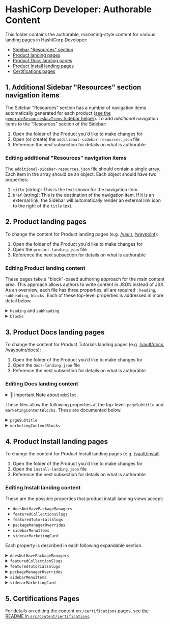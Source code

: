 # HashiCorp Developer: Authorable Content

This folder contains the authorable, marketing-style content for various landing pages in HashiCorp Developer:

- [Sidebar "Resources" section](#1-additional-sidebar-resources-section-navigation-items)
- [Product landing pages](#2-product-landing-pages)
- [Product Docs landing pages](#3-product-docs-landing-pages)
- [Product Install landing pages](#4-product-install-landing-pages)
- [Certifications pages](#5-certifications-pages)

## 1. Additional Sidebar "Resources" section navigation items

The Sidebar "Resources" section has a number of navigation items automatically generated for each product ([see the `generateResourcesNavItems` Sidebar helper](/src/components/sidebar/helpers/generate-resources-nav-items.ts)). To add _additional_ navigation items to the "Resources" section of the Sidebar:

1. Open the folder of the Product you'd like to make changes for
2. Open (or create) the `additional-sidebar-resources.json` file
3. Reference the next subsection for details on what is authorable

### Editing additional "Resources" navigation items

The `additional-sidebar-resources.json` file should contain a single array. Each item in the array should be an object. Each object should have two properties:

1. `title` (string): This is the text shown for the navigation item.
2. `href` (string): This is the destination of the navigation item. If it is an external link, the Sidebar will automatically render an external link icon to the right of the `title` text.

## 2. Product landing pages

To change the content for Product landing pages (e.g. [/vault](https://developer.hashicorp.com/vault), [/waypoint](https://developer.hashicorp.com/waypoint)):

1. Open the folder of the Product you'd like to make changes for
2. Open the `product-landing.json` file
3. Reference the next subsection for details on what is authorable

### Editing Product landing content

These pages take a "block"-based authoring approach for the main content area. This approach allows authors to write content in JSON instead of JSX. As an overview, each file has three properties, all are required : `heading`, `subheading`, `blocks`. Each of these top-level properties is addressed in more detail below.

<details>
<summary><code>heading</code> and <code>subheading</code></summary>

Source:

```json5
{
	heading: 'Waypoint Documentation',
	subheading: 'Use Waypoint to deliver a PaaS-like experience for Kubernetes, ECS, and other platforms.',
	blocks: [
		/* ... */
	],
}
```

Result:

![](https://user-images.githubusercontent.com/4624598/158818382-e78ea677-85c1-41aa-92b4-ca8714f06f2d.png)

</details>

<details>
<summary><code>blocks</code></summary>

Each item in the `blocks` array represents a component on the page. Each of these items must have a `type` property, which can be one of the types listed below.

<!-- block: type heading -->

<details>
<summary>Block type: <code>"heading"</code></summary>

Heading blocks render HTML heading elements using [our Heading component](../components/heading/index.tsx). Each block accepts the following properties:

| Property  | Type                                                                | Details                                                                                                                                                                                                      |
| --------- | ------------------------------------------------------------------- | ------------------------------------------------------------------------------------------------------------------------------------------------------------------------------------------------------------ |
| `type`    | `"heading"`                                                         | Block type                                                                                                                                                                                                   |
| `heading` | `string`                                                            | Text for the heading                                                                                                                                                                                         |
| `level`   | [`2 \| 3 \| 4 \| 5 \| 6`](../components/heading/types.ts)           | Semantic heading level, for example `2` becomes `<h2>`. Note that there is already an `<h1>` rendered for the page, so only these values should be used.                                                     |
| `size`    | [`100 \| 200 \| 300 \| 400 \| 500`](../components/heading/types.ts) | Visual size of the heading. `500` is the largest size and `100` is the smallest. Visual size should generally reflect the semantic level, with `h2 = 300`, `h3 = 200`, and `h4` and below at the `100` size. |

Example: `h2` with `300` size:

```json5
{
	type: 'heading',
	heading: 'Featured Reference Docs',
	level: 2,
	size: 300,
}
```

![](https://user-images.githubusercontent.com/4624598/158818745-a20d1892-efa6-4053-9d00-811645d642aa.png)

Example: `h2` with `400` size:

```json5
{
	type: 'heading',
	heading: 'Explore Waypoint Documentation',
	level: 2,
	size: 400,
}
```

![](https://user-images.githubusercontent.com/4624598/158818617-2b8ce029-ad41-4081-8701-869d51abf40b.png)

</details>

<!-- block type: get_started -->

<details>
<summary>Block type: <code>"get_started"</code></summary>

The `"get_started"` block renders a heading, descriptive text, and a single link alongside a product icon.

| Property  | Type                                | Details                                                                               |
| --------- | ----------------------------------- | ------------------------------------------------------------------------------------- |
| `type`    | `"get_started"`                     | Block type                                                                            |
| `product` | [ProductSlug](../types/products.ts) | Product icon to be shown.                                                             |
| `heading` | `string`                            | Text for the heading                                                                  |
| `text`    | `string`                            | Descriptive text shown below the heading                                              |
| `link`    | `{ text: string, url: string }`     | [`StandaloneLink`](../components/standalone-link/index.tsx) shown below the body text |

Example: Waypoint `"get_started"` block

```json
{
	"type": "get_started",
	"product": "waypoint",
	"heading": "Introduction to Waypoint",
	"text": "Welcome to Waypoint! This introduction section covers what Waypoint is, the problem Waypoint aims to solve, and how Waypoint compares to other software.",
	"link": {
		"text": "Get Started",
		"url": "/waypoint/docs/intro"
	}
}
```

![](https://user-images.githubusercontent.com/4624598/158821262-03798dca-12e6-487b-ac3e-e8bab51be8b1.png)

</details>

<!-- block type: cards -->

<details>
<summary>Block type: <code>"cards"</code></summary>

The `"cards"` block displays a grid of `CardLink`s, each linked using a single `url`.

| Property  | Type                                                        | Details                                        |
| --------- | ----------------------------------------------------------- | ---------------------------------------------- |
| `type`    | `"cards"`                                                   | Block type                                     |
| `columns` | `2 \| 3`                                                    | The maximum number of columns                  |
| `cards`   | `Array<{ icon, iconBrandColor, heading, text, url, tags }>` | An array of objects, described in detail below |

Each item in the `cards` array has the following structure:

| Property         | Type                                                                    | Details                                                                                                                                                                                                             |
| ---------------- | ----------------------------------------------------------------------- | ------------------------------------------------------------------------------------------------------------------------------------------------------------------------------------------------------------------- |
| `icon`           | (optional) `string`                                                     | Optional icon to show at the top of the card. Must be one of the keys in [the card component's icon dictionary](../views/product-landing/components/cards/icon-dict.js)                                             |
| `iconBrandColor` | (optional) [ProductBrandColor](../components/icon-tile/types.ts) string | Optional brand color override to apply to the icon. Defaults to the current product context.                                                                                                                        |
| `heading`        | `string`                                                                | Text for the card heading                                                                                                                                                                                           |
| `text`           | `string`                                                                | Text for the card body                                                                                                                                                                                              |
| `url`            | `string`                                                                | URL to link to                                                                                                                                                                                                      |
| `tags`           | (optional) `Array<string>`                                              | Optional array of tags, to be displayed as icons at the bottom of the card. Each tag string be one of the keys in [the card component's tag dictionary](../views/product-landing/components/cards/tag-icon-dict.js) |

Example: 2-column cards with icons

```json5
{
	type: 'cards',
	columns: 2,
	cards: [
		{
			icon: 'IconDocs',
			heading: 'Waypoint Reference Documentation',
			text: 'Learn and develop your knowledge of Waypoint with these tutorials and code resources.',
			url: '/waypoint/docs',
		},
		{
			icon: 'IconTerminal',
			heading: 'Waypoint CLI',
			text: 'Waypoint is controlled via a very easy to use command-line interface (CLI).',
			url: '/waypoint/commands',
		},
		{
			icon: 'IconBox',
			heading: 'Waypoint Plugins',
			text: 'Waypoint uses a plugin architecture to provide its build, registry, deploy, and release abilities.',
			url: '/waypoint/plugins',
		},
		{
			icon: 'IconDownload',
			heading: 'Waypoint Downloads',
			text: 'Please download the proper package for your operating system and architecture.',
			url: '/waypoint/downloads',
		},
	],
}
```

![](https://user-images.githubusercontent.com/4624598/158826286-cc94d884-fad7-4d5f-a3f5-52f4b931d7a6.png)

Example: 3-column cards with tags

```json5
{
	type: 'cards',
	columns: 3,
	cards: [
		{
			heading: 'Introduction to Waypoint',
			text: 'Deploying applications in the DevOps landscape can be confusing with so many...',
			tags: ['video', 'waypoint'],
			url: 'https://learn.hashicorp.com/tutorials/waypoint/get-started-intro',
		},
		{
			heading: 'Get Started - Kubernetes',
			text: 'Build, deploy, and release applications to a Kubernetes cluster.',
			tags: ['video', 'waypoint'],
			url: 'https://learn.hashicorp.com/collections/waypoint/get-started-kubernetes',
		},
		{
			heading: 'Get Started - Nomad',
			text: 'Build, deploy, and release applications to a Nomad cluster.',
			tags: ['video', 'waypoint'],
			url: 'https://learn.hashicorp.com/collections/waypoint/get-started-nomad',
		},
		{
			heading: 'Get Started - Docker',
			text: 'Start using Waypoint in only a few minutes on a local Docker instance.',
			tags: ['video', 'waypoint'],
			url: 'https://learn.hashicorp.com/tutorials/waypoint/get-started-docker',
		},
		{
			heading: 'Deploy an Application to AWS Elastic Container',
			text: 'Run a NodeJS application onto AWS elastic container Service...',
			tags: ['video', 'waypoint'],
			url: 'https://learn.hashicorp.com/tutorials/waypoint/aws-ecs',
		},
		{
			heading: 'Deploy an Application to Google Cloud Run',
			text: 'Run an application on Google Cloud Run with Waypoint',
			tags: ['video', 'waypoint'],
			url: 'https://learn.hashicorp.com/tutorials/waypoint/google-cloud-run',
		},
	],
}
```

![](https://user-images.githubusercontent.com/4624598/158826414-e4f7a18c-cfd8-4b8b-bc4e-58e58cb0224d.png)

</details>

</details>

## 3. Product Docs landing pages

To change the content for Product Tutorials landing pages (e.g. [/vault/docs](https://developer.hashicorp.com/vault/docs), [/waypoint/docs](https://developer.hashicorp.com/waypoint/docs)):

1. Open the folder of the Product you'd like to make changes for
2. Open the `docs-landing.json` file
3. Reference the next subsection for details on what is authorable

### Editing Docs landing content

<details>
<summary>🚨 Important Note about <code>mdxSlot</code></summary>

Some products also render MDX content in addition to the content specified in `marketingContentBlocks`. MDX content shows up very last in the page content. It can be authored in the product's repository, in the same file that was previously used to populate the content of these pages.

- For example, Waypoint's MDX content for this page can be edited at: [`hashicorp/waypoint`](hashicorp/waypoint) GitHub repository in the [`website/content/docs/index.mdx` file](https://github.com/hashicorp/waypoint/blob/main/website/content/docs/index.mdx).
- It is also important to note that to enable rendering MDX content in this view, `includeMDXSource: true` must be passed as an option to the `generateGetStaticProps` function exported from [`src/views/product-root-docs-path-landing/server`](/src/views/product-root-docs-path-landing/server.ts). See [`src/pages/waypoint/docs/index`](/src/pages/waypoint/docs/index.tsx) for example of how this is done.

</details>

These files allow the following properties at the top-level: `pageSubtitle` and `marketingContentBlocks`. These are documented below.

<details>
<summary><code>pageSubtitle</code></summary>

The `pageSubtitle` property is used to customize the text beneath the page title.

- The page title is automatically generated and reads "${ProductName} Documentation", for example: "Waypoint Documentation".
- The page title and subtitle are both placed to the right of an [`IconTileLogo`](https://developer.hashicorp.com/swingset/components/icontilelogo). This is something to be mindful of when determining the character length of the subtitle.

The following configuration:

```json
{
	"pageSubtitle": "Learn and develop your knowledge of Waypoint with these tutorials and code resources."
}
```

Outputs the following:

![Full window screenshot showing the example `pageSubtitle` text beneath the page heading.](/docs/images/ProductRootDocsPathLanding-pageSubtitle.png)

</details>

<details>
<summary><code>marketingContentBlocks</code></summary>

This property is an array of objects. Each object has properties that express what type of content block should be rendered. There are currently three types of blocks for this view. Listed in alphabetical order:

<!-- START OF card-grid DESCRIPTION -->

<details>
<summary>the <code>card-grid</code> block type</summary>

The `card-grid` block type handles rendering two things:

1. a grid of clickable cards
2. a heading element that labels the grid of cards

A `card-grid` block has three properties: `title`, `description`, and `cards`.

- `title` (required): plain text that will be rendered inside of a heading element. The level of the heading element will be automatically generated based on other blocks defined in `marketingContentBlocks`.
- `description` (optional): plain text to show after the heading element and before the grid of cards.
- `cards` (required): an array of objects. Each object must have the following properties:
  - `title`: plain text used to label a card with bold text.
  - `description`: plain text used to describe the linked content. This text is automatically ellipsed to take up a maxium of 3-lines.
  - `url`: where the user will be taken when they click the card.

The following configuration:

```json
{
	"marketingContentBlocks": [
		{
			"type": "card-grid",
			"title": "Secrets Management",
			"description": "Centrally store, access, and deploy secrets across applications, systems, and infrastructure.",
			"cards": [
				{
					"description": "Lorem ipsum dolor sit amet, consectetur adipiscing elit, sed do eiusmod tempor incididunt ut labore et dolore magna aliqua.",
					"title": "KV Secrets Engine",
					"url": "/vault/docs/secrets/kv"
				},
				{
					"description": "Lorem ipsum dolor sit amet, consectetur adipiscing elit, sed do eiusmod tempor incididunt ut labore et dolore magna aliqua.",
					"title": "Database Credentials",
					"url": "/vault/docs/secrets/databases"
				},
				{
					"description": "Lorem ipsum dolor sit amet, consectetur adipiscing elit, sed do eiusmod tempor incididunt ut labore et dolore magna aliqua.",
					"title": "Kubernetes Secrets",
					"url": "/vault/tutorials/kubernetes"
				}
			]
		}
	]
}
```

Will output the following:

![Zoomed in view of a `card-grid` block. The first row is a heading element that reads "Secrets Management". The second row is body text that reads "Centrally store, access, and deploy secrets across applications, systems, and infrastructure." The third row shows 3 cards. Each card has a bold title: "Kv Secrets Engine", "Database Credentials", and "Kubernetes Secrets". Below each card title is lorem-ipsum body text with ellipses at the end of the third line of content.](/docs/images/ProductRootDocsPathLanding-marketingContentBlocks-card-grid.png)

</details>

<!-- END OF card-grid DESCRIPTION -->

<!-- START OF icon-card-grid DESCRIPTION -->

<details>
<summary>the <code>icon-card-grid</code> block type</summary>

The `icon-card-grid` block type is similar to the `card-grid` block type in that it renders a grid of clickable cards. The `icon-card-grid` block does not have a `title` property for rendering a heading element, and the main difference between the two blocks is the content rendered in the cards.

An `icon-card-grid` block has one property:

- `cards` (required): an array of objects. Each object must have the following properties:
  - `iconName`: the string name for a Flight icon. The icons currently supported in this block can be found in [the `supported-icons.tsx` file](./components/supported-icons.tsx) All icon names can be found at [flight-hashicorp.vercel.app](https://flight-hashicorp.vercel.app/).
  - `text`: a brief string labeling the card.
  - `url`: where the user will be taken when the click the card.

The following configuration:

```json
{
  "type": "section-heading",
  "title": "Developers"
},
{
  "type": "icon-card-grid",
  "cards": [
    {
      "iconName": "guide",
      "text": "Client Libraries",
      "url": "/vault/api-docs/libraries"
    },
    {
      "iconName": "tools",
      "text": "API Reference",
      "url": "/vault/api-docs"
    },
    {
      "iconName": "connection",
      "text": "Sample Integrations",
      "url": "https://github.com/hashicorp/hello-vault-go"
    },
    {
      "iconName": "terminal",
      "text": "Code Samples",
      "url": "https://github.com/hashicorp/vault-examples"
    }
  ]
}
```

Will output the following:

![](/docs/images/ProductRootDocsPathLanding-marketingContentBlocks-icon-card-grid.png)

</details>

<!-- END OF icon-card-grid DESCRIPTION -->

<!-- START OF section-heading DESCRIPTION -->

<details>
<summary>the <code>section-heading</code> block type</summary>

The `section-heading` content block always renders an `<h2>` element. It should be used to label a new section of content. There is currently only one property to provide for this block:

- `title`: the text to place in the rendered `h2` element.

Notes on intended usage:

- Since the `card-grid` block has a heading element built in to its configuration, it is not necessary to use a `section-heading` with a singular `card-grid` block.
- If there are multiple, related `card-grid` blocks being rendered in a group, the group can be labeled with a single `section-heading` block. The heading elements rendered for the `card-grid` blocks will be automatically determined to be `<h3>` elements.

Example usage:

```json
{
	"type": "section-heading",
	"title": "Developers"
}
```

</details>

<!-- END OF section-heading DESCRIPTION -->

</details>

## 4. Product Install landing pages

To change the content for Product Install landing pages (e.g. [/vault/install](https://developer.hashicorp.com/vault/install)

1. Open the folder of the Product you'd like to make changes for
2. Open the `install-landing.json` file
3. Reference the next subsection for details on what is authorable

### Editing Install landing content

These are the possible properties that product install landing views accept:

- `doesNotHavePackageManagers`
- `featuredCollectionsSlugs`
- `featuredTutorialsSlugs`
- `packageManagerOverrides`
- `sidebarMenuItems`
- `sidecarMarketingCard`

Each property is described in each following expandable section.

<!-- doesNotHavePackageManagers -->

<details>
<summary><code>doesNotHavePackageManagers</code></summary>

This is an optional `boolean` property used for specifying if a product's install page should show package managers for each operating system. It only needs to be specified if no package managers need to be shown.

Example usage:

```json
{
	"doesNotHavePackageManagers": true
}
```

</details>

<!-- featuredCollectionSlugs -->

<details>
<summary><code>featuredCollectionSlugs</code></summary>

Use this property to display a grid of Collection cards under a heading that reads "Featured Collections".

The following configuration:

```json
{
	"featuredCollectionSlugs": [
		"terraform/aws-get-started",
		"terraform/azure-get-started",
		"terraform/docker-get-started",
		"terraform/gcp-get-started",
		"terraform/oci-get-started",
		"terraform/cloud-get-started"
	]
}
```

Outputs the following:

![Dark, bold "Featured Collections" heading above a 3-column by 2-row grid of 6 Collection cards.](/docs/images/ProductDownloadsView-featuredCollectionsSlugs.png)

</details>

<!-- featuredTutorialsSlugs -->

<details>
<summary><code>featuredTutorialsSlugs</code></summary>

Use this property to display a grid of Tutorial cards under a heading that reads "Featured Tutorials".

There are two accepted formats for the slugs:

- `:productSlug/:tutorialSlug`: If you'd like to link to the tutorial's default collection, use this shorter slug format.
- `:productSlug/:collectionSlug/:tutorialSlug`: If you'd like to link to the tutorial in a collection that is not its default, use this longer slug format. **The order of the slugs matters.**

Either slug format is allowed in the `featuredTutorialsSlugs` array. A mix of both formats within the same array is also allowed.

The following configuration:

```json
{
	"featuredTutorialsSlugs": [
		"waypoint/get-started-intro",
		"waypoint/get-started-kubernetes/get-started-install",
		"waypoint/get-started-nomad",
		"waypoint/aws-ecs",
		"waypoint/azure-container-instance",
		"waypoint/google-cloud-run"
	]
}
```

Outputs the following:

![Dark, bold "Featured Tutorials" heading above a 3-column by 2-row grid of 6 Tutorial cards.](/docs/images/ProductDownloadsView-featuredTutorialsSlugs.png)

</details>

<!-- packageManagerOverrides -->

<details>
<summary><code>packageManagerOverrides</code></summary>

This is an array of objects. There is a default list of package managers that is shown for every product (see the `generateDefaultPackageManagers` helper in [`ProductDownloadsView`](../views/product-downloads-view/helpers.ts)). This property can be used to override any of the default package managers based on the `os` and `label` properties provided.

Example usage showing an override for macOS Homebrew:

```json
{
	"packageManagerOverrides": [
		{
			"label": "Homebrew",
			"commands": ["brew install vagrant"],
			"os": "darwin"
		}
	]
}
```

</details>

<!-- sidebarMenuItems -->

<details>
<summary><code>sidebarMenuItems</code></summary>

To populate the Sidebar with navigation items under the Sidebar title, use the `sidebarMenuItems` property. It is an array of objects with shapes that match the shape of objects accepted as nav data in documentation content. The submenu navigation items are not currently recommended in this Sidebar, just dividers, headings, and link navigation items.

The following configuration:

```json
{
	"sidebarMenuItems": [
		{
			"divider": true
		},
		{
			"heading": "Getting Started"
		},
		{
			"title": "Introduction to Terraform",
			"fullPath": "/terraform/intro"
		},
		{
			"title": "Get Started with Terraform Cloud",
			"fullPath": "/terraform/tutorials/cloud-get-started/cloud-sign-up"
		}
	]
}
```

Will output the following Sidebar between the auto-generated content in the header & footer:

![Vertical list of Sidebar navigation items: "Terraform Home" back-to link, "Install Terraform" heading, horizontal divider, "Getting Started" heading, "Introduction to Terraform" link item, "Get Started with Terraform Cloud" link item.](/docs/images/ProductDownloadsView-sidebarMenuItems.png)

</details>

<!-- sidecarMarketingCard -->

<details>
<summary><code>sidecarMarketingCard</code></summary>

This is an object for the marketing content located in a `Card` in the Sidecar of the install view.

- `title`: The title of the card, shown in a heavier weight font
- `subtitle`: The subtitle of the card, shown in a normal weight font
- `featuredDocsLinks`: An array of objects with the following properties:
  - `href`: The internal path to a documentation page
  - `label`: The text to show for the link

</details>

## 5. Certifications Pages

For details on editing the content on `/certifications` pages, see [the README in `src/content/certifications`](src/content/certifications/README.md).
